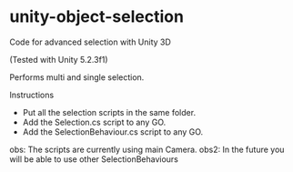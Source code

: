 # unity-object-selection
Code for advanced selection with Unity 3D

(Tested with Unity 5.2.3f1)

Performs multi and single selection.

Instructions

* Put all the selection scripts in the same folder.
* Add the Selection.cs script to any GO.
* Add the SelectionBehaviour.cs script to any GO.

obs: The scripts are currently using main Camera.
obs2:  In the future you will be able to use other SelectionBehaviours

